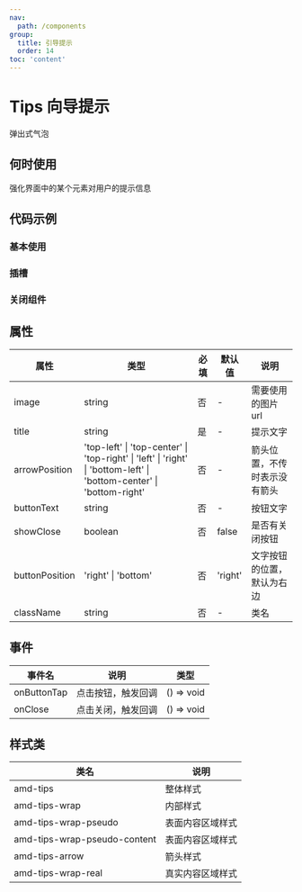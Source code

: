 ```yaml
---
nav:
  path: /components
group:
  title: 引导提示
  order: 14
toc: 'content'
---
```

# Tips 向导提示
弹出式气泡
## 何时使用
强化界面中的某个元素对用户的提示信息
## 代码示例
### 基本使用
<code src='../../demo/pages/Tips'></code>

### 插槽
<code src='../../demo/pages/TipsSlot'></code>

### 关闭组件
<code src='../../demo/pages/TipsClose'></code>


## 属性
| 属性 | 类型 | 必填 | 默认值 | 说明 |
| -----|-----|-----|-----|----- |
| image | string | 否 | - | 需要使用的图片 url |
| title | string | 是 | - | 提示文字 |
| arrowPosition | 'top-left' &verbar; 'top-center' &verbar; 'top-right' &verbar; 'left' &verbar; 'right' &verbar; 'bottom-left' &verbar; 'bottom-center' &verbar; 'bottom-right' | 否 | - | 箭头位置，不传时表示没有箭头 |
| buttonText | string | 否 | - | 按钮文字 |
| showClose | boolean | 否 | false | 是否有关闭按钮 |
| buttonPosition | 'right' &verbar; 'bottom' | 否 | 'right' | 文字按钮的位置，默认为右边 |
| className | string | 否 | - | 类名 |

## 事件
| 事件名 | 说明 | 类型 |
| -----|-----|-----|
| onButtonTap | 点击按钮，触发回调 | () => void |
| onClose | 点击关闭，触发回调 | () => void |

## 样式类
| 类名 | 说明 |
| ----|----|
| amd-tips | 整体样式 |
| amd-tips-wrap | 内部样式 |
| amd-tips-wrap-pseudo | 表面内容区域样式 |
| amd-tips-wrap-pseudo-content | 表面内容区域样式 |
| amd-tips-arrow | 箭头样式 |
| amd-tips-wrap-real | 真实内容区域样式 |
